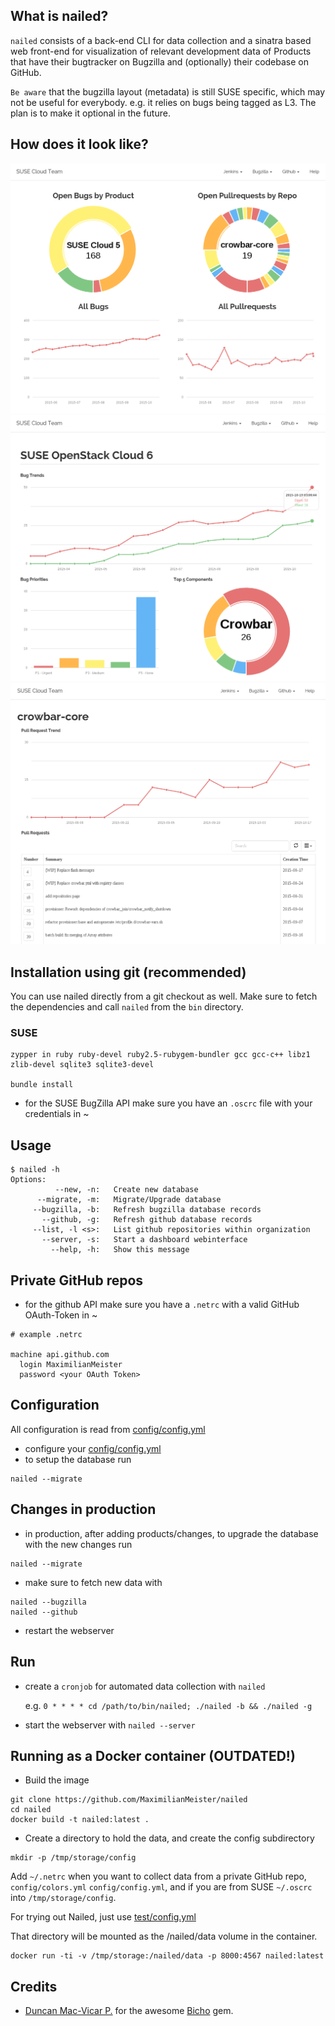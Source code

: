 ## What is nailed?

`nailed` consists of a back-end CLI for data collection and a sinatra based web front-end for visualization of relevant development data of Products that have their bugtracker on Bugzilla and (optionally) their codebase on GitHub.

`Be aware` that the bugzilla layout (metadata) is still SUSE specific, which may not be useful for everybody.
e.g. it relies on bugs being tagged as L3. The plan is to make it optional in the future.

## How does it look like?

![alt tag](https://github.com/MaximilianMeister/maximilianmeister.github.io/raw/master/pics/nailed_overview.png)
![alt tag](https://github.com/MaximilianMeister/maximilianmeister.github.io/raw/master/pics/nailed_bugzilla.png)
![alt tag](https://github.com/MaximilianMeister/maximilianmeister.github.io/raw/master/pics/nailed_github.png)

## Installation using git (recommended)
You can use nailed directly from a git checkout as well. Make sure to fetch the dependencies and call `nailed` from the `bin` directory.
### SUSE
```
zypper in ruby ruby-devel ruby2.5-rubygem-bundler gcc gcc-c++ libz1 zlib-devel sqlite3 sqlite3-devel

bundle install
```

* for the SUSE BugZilla API make sure you have an `.oscrc` file with your credentials in ~

## Usage

```
$ nailed -h
Options:
          --new, -n:   Create new database 
      --migrate, -m:   Migrate/Upgrade database
     --bugzilla, -b:   Refresh bugzilla database records
       --github, -g:   Refresh github database records
     --list, -l <s>:   List github repositories within organization
       --server, -s:   Start a dashboard webinterface
         --help, -h:   Show this message
```

## Private GitHub repos

* for the github API make sure you have a `.netrc` with a valid GitHub OAuth-Token in ~

```
# example .netrc

machine api.github.com
  login MaximilianMeister
  password <your OAuth Token>
```

## Configuration

All configuration is read from [config/config.yml](./config/config.yml)

* configure your [config/config.yml](./config/config.yml)
* to setup the database run

```
nailed --migrate
```

## Changes in production

* in production, after adding products/changes, to upgrade the database with the new changes run

```
nailed --migrate
```

* make sure to fetch new data with

```
nailed --bugzilla
nailed --github
```

* restart the webserver

## Run

* create a `cronjob` for automated data collection with `nailed`
  
  e.g. `0 * * * * cd /path/to/bin/nailed; ./nailed -b && ./nailed -g`

* start the webserver with `nailed --server`

## Running as a Docker container (OUTDATED!)

* Build the image

```
git clone https://github.com/MaximilianMeister/nailed
cd nailed
docker build -t nailed:latest .
```

* Create a directory to hold the data, and create the config subdirectory

```
mkdir -p /tmp/storage/config
```

Add `~/.netrc` when you want to collect data from a private GitHub repo, `config/colors.yml` `config/config.yml`, and if you are from SUSE `~/.oscrc` into `/tmp/storage/config`.

For trying out Nailed, just use [test/config.yml](./test/config.yml)

That directory will be mounted as the /nailed/data volume in the container.

```
docker run -ti -v /tmp/storage:/nailed/data -p 8000:4567 nailed:latest
```

## Credits

* [Duncan Mac-Vicar P.](https://github.com/dmacvicar) for the awesome [Bicho](https://github.com/dmacvicar/bicho) gem.
